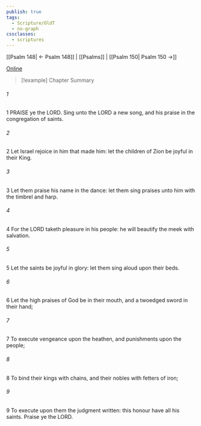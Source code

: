 ```yaml
---
publish: true
tags:
  - Scripture/OldT
  - no-graph
cssclasses:
  - scriptures
---
```

[[Psalm 148| ← Psalm 148]] | [[Psalms]] | [[Psalm 150| Psalm 150 →]]

[Online](https://churchofjesuschrist.org/study/scriptures/ot/ps/149?lang=eng)

>[!example] Chapter Summary
>
###### 1
1 PRAISE ye the LORD.  Sing unto the LORD a new song, and his praise in the congregation of saints.
###### 2
2 Let Israel rejoice in him that made him: let the children of Zion be joyful in their King.
###### 3
3 Let them praise his name in the dance: let them sing praises unto him with the timbrel and harp.
###### 4
4 For the LORD taketh pleasure in his people: he will beautify the meek with salvation.
###### 5
5 Let the saints be joyful in glory: let them sing aloud upon their beds.
###### 6
6 Let the high praises of God be in their mouth, and a twoedged sword in their hand;
###### 7
7 To execute vengeance upon the heathen, and punishments upon the people;
###### 8
8 To bind their kings with chains, and their nobles with fetters of iron;
###### 9
9 To execute upon them the judgment written: this honour have all his saints.  Praise ye the LORD.



